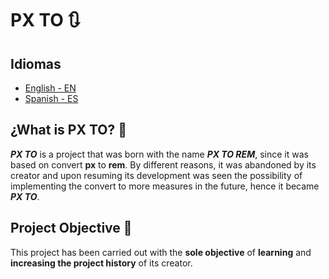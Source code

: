 # PX TO 🔃️

## Idiomas
- [English - EN](README.md)
- [Spanish - ES](README.es.md)

## ¿What is PX TO? 🧐
***PX TO*** is a project that was born with the name ***PX TO REM***, since it was based on convert **px** to **rem**. By different reasons, it was abandoned by its creator and upon resuming its development was seen the possibility of implementing the convert to more measures in the future, hence it became ***PX TO***.


## Project Objective 🥇
This project has been carried out with the **sole objective** of **learning** and **increasing the project history** of its creator.